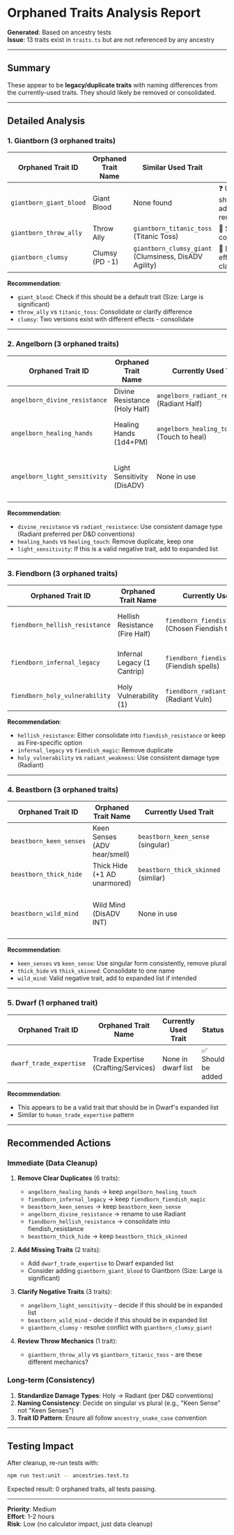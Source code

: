 # Orphaned Traits Analysis Report

**Generated**: Based on ancestry tests  
**Issue**: 13 traits exist in `traits.ts` but are not referenced by any ancestry

---

## Summary

These appear to be **legacy/duplicate traits** with naming differences from the currently-used traits. They should likely be removed or consolidated.

---

## Detailed Analysis

### 1. Giantborn (3 orphaned traits)

| Orphaned Trait ID | Orphaned Trait Name | Similar Used Trait | Status |
|-------------------|---------------------|-------------------|--------|
| `giantborn_giant_blood` | Giant Blood | None found | ❓ Unique - should be added or removed |
| `giantborn_throw_ally` | Throw Ally | `giantborn_titanic_toss` (Titanic Toss) | 🔄 Similar - consolidate |
| `giantborn_clumsy` | Clumsy (PD -1) | `giantborn_clumsy_giant` (Clumsiness, DisADV Agility) | 🔄 Different effects - clarify |

**Recommendation**: 
- `giant_blood`: Check if this should be a default trait (Size: Large is significant)
- `throw_ally` vs `titanic_toss`: Consolidate or clarify difference
- `clumsy`: Two versions exist with different effects - consolidate

---

### 2. Angelborn (3 orphaned traits)

| Orphaned Trait ID | Orphaned Trait Name | Currently Used Trait | Status |
|-------------------|---------------------|---------------------|--------|
| `angelborn_divine_resistance` | Divine Resistance (Holy Half) | `angelborn_radiant_resistance` (Radiant Half) | 🔄 Naming - Holy vs Radiant |
| `angelborn_healing_hands` | Healing Hands (1d4+PM) | `angelborn_healing_touch` (Touch to heal) | 🔄 Duplicate - same mechanic |
| `angelborn_light_sensitivity` | Light Sensitivity (DisADV) | None in use | ❓ Negative trait - check if intended |

**Recommendation**:
- `divine_resistance` vs `radiant_resistance`: Use consistent damage type (Radiant preferred per D&D conventions)
- `healing_hands` vs `healing_touch`: Remove duplicate, keep one
- `light_sensitivity`: If this is a valid negative trait, add to expanded list

---

### 3. Fiendborn (3 orphaned traits)

| Orphaned Trait ID | Orphaned Trait Name | Currently Used Trait | Status |
|-------------------|---------------------|---------------------|--------|
| `fiendborn_hellish_resistance` | Hellish Resistance (Fire Half) | `fiendborn_fiendish_resistance` (Chosen Fiendish type) | 🔄 Specific vs Choice |
| `fiendborn_infernal_legacy` | Infernal Legacy (1 Cantrip) | `fiendborn_fiendish_magic` (Fiendish spells) | 🔄 Duplicate - same mechanic |
| `fiendborn_holy_vulnerability` | Holy Vulnerability (1) | `fiendborn_radiant_weakness` (Radiant Vuln) | 🔄 Naming - Holy vs Radiant |

**Recommendation**:
- `hellish_resistance`: Either consolidate into `fiendish_resistance` or keep as Fire-specific option
- `infernal_legacy` vs `fiendish_magic`: Remove duplicate
- `holy_vulnerability` vs `radiant_weakness`: Use consistent damage type (Radiant)

---

### 4. Beastborn (3 orphaned traits)

| Orphaned Trait ID | Orphaned Trait Name | Currently Used Trait | Status |
|-------------------|---------------------|---------------------|--------|
| `beastborn_keen_senses` | Keen Senses (ADV hear/smell) | `beastborn_keen_sense` (singular) | 🔄 Plural vs Singular |
| `beastborn_thick_hide` | Thick Hide (+1 AD unarmored) | `beastborn_thick_skinned` (similar) | 🔄 Naming difference |
| `beastborn_wild_mind` | Wild Mind (DisADV INT) | None in use | ❓ Negative trait - check if intended |

**Recommendation**:
- `keen_senses` vs `keen_sense`: Use singular form consistently, remove plural
- `thick_hide` vs `thick_skinned`: Consolidate to one name
- `wild_mind`: Valid negative trait, add to expanded list if intended

---

### 5. Dwarf (1 orphaned trait)

| Orphaned Trait ID | Orphaned Trait Name | Currently Used Trait | Status |
|-------------------|---------------------|---------------------|--------|
| `dwarf_trade_expertise` | Trade Expertise (Crafting/Services) | None in dwarf list | ✅ Should be added |

**Recommendation**:
- This appears to be a valid trait that should be in Dwarf's expanded list
- Similar to `human_trade_expertise` pattern

---

## Recommended Actions

### Immediate (Data Cleanup)

1. **Remove Clear Duplicates** (6 traits):
   - `angelborn_healing_hands` → keep `angelborn_healing_touch`
   - `fiendborn_infernal_legacy` → keep `fiendborn_fiendish_magic`
   - `beastborn_keen_senses` → keep `beastborn_keen_sense`
   - `angelborn_divine_resistance` → rename to use Radiant
   - `fiendborn_hellish_resistance` → consolidate into fiendish_resistance
   - `beastborn_thick_hide` → keep `beastborn_thick_skinned`

2. **Add Missing Traits** (2 traits):
   - Add `dwarf_trade_expertise` to Dwarf expanded list
   - Consider adding `giantborn_giant_blood` to Giantborn (Size: Large is significant)

3. **Clarify Negative Traits** (3 traits):
   - `angelborn_light_sensitivity` - decide if this should be in expanded list
   - `beastborn_wild_mind` - decide if this should be in expanded list  
   - `giantborn_clumsy` - resolve conflict with `giantborn_clumsy_giant`

4. **Review Throw Mechanics** (1 trait):
   - `giantborn_throw_ally` vs `giantborn_titanic_toss` - are these different mechanics?

### Long-term (Consistency)

1. **Standardize Damage Types**: Holy → Radiant (per D&D conventions)
2. **Naming Consistency**: Decide on singular vs plural (e.g., "Keen Sense" not "Keen Senses")
3. **Trait ID Pattern**: Ensure all follow `ancestry_snake_case` convention

---

## Testing Impact

After cleanup, re-run tests with:
```bash
npm run test:unit -- ancestries.test.ts
```

Expected result: 0 orphaned traits, all tests passing.

---

**Priority**: Medium  
**Effort**: 1-2 hours  
**Risk**: Low (no calculator impact, just data cleanup)

